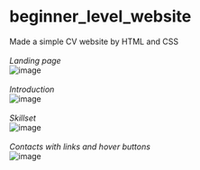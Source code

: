 # beginner_level_website
Made a simple CV website by HTML and CSS<br><br>
*Landing page*<br>
![image](https://user-images.githubusercontent.com/85070588/189362308-d86f9cfc-bc27-44c2-87f5-adee12c8b3ed.png)
<br><br>
*Introduction*<br>
![image](https://user-images.githubusercontent.com/85070588/189362404-831b059d-857b-48d8-a397-cdad984c5ed7.png)
<br><br>
*Skillset*<br>
![image](https://user-images.githubusercontent.com/85070588/189362607-4ea2cf81-392e-4f6b-909b-e8fe93c3f304.png)
<br><br>
*Contacts with links and hover buttons*<br>
![image](https://user-images.githubusercontent.com/85070588/189362768-907b59c2-c739-4038-8652-b08fc2c148d7.png)

